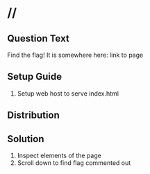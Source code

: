# //
## Question Text
Find the flag! It is somewhere here: link to page
## Setup Guide
1. Setup web host to serve index.html
## Distribution

## Solution
1. Inspect elements of the page
2. Scroll down to find flag commented out